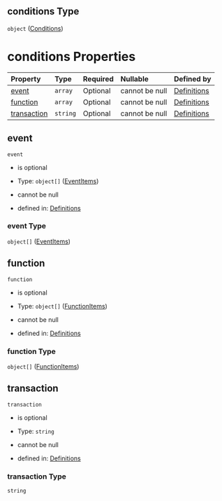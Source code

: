 ## conditions Type

`object` ([Conditions](definitions-definitions-blockmonitor-properties-conditions.md))

# conditions Properties

| Property                    | Type     | Required | Nullable       | Defined by                                                                                                                                                                                            |
| :-------------------------- | :------- | :------- | :------------- | :---------------------------------------------------------------------------------------------------------------------------------------------------------------------------------------------------- |
| [event](#event)             | `array`  | Optional | cannot be null | [Definitions](definitions-definitions-blockmonitor-properties-conditions-properties-event.md "definitions.schema.json#/definitions/block-monitor/properties/conditions/properties/event")             |
| [function](#function)       | `array`  | Optional | cannot be null | [Definitions](definitions-definitions-blockmonitor-properties-conditions-properties-function.md "definitions.schema.json#/definitions/block-monitor/properties/conditions/properties/function")       |
| [transaction](#transaction) | `string` | Optional | cannot be null | [Definitions](definitions-definitions-blockmonitor-properties-conditions-properties-transaction.md "definitions.schema.json#/definitions/block-monitor/properties/conditions/properties/transaction") |

## event



`event`

*   is optional

*   Type: `object[]` ([EventItems](definitions-definitions-blockmonitor-properties-conditions-properties-event-eventitems.md))

*   cannot be null

*   defined in: [Definitions](definitions-definitions-blockmonitor-properties-conditions-properties-event.md "definitions.schema.json#/definitions/block-monitor/properties/conditions/properties/event")

### event Type

`object[]` ([EventItems](definitions-definitions-blockmonitor-properties-conditions-properties-event-eventitems.md))

## function



`function`

*   is optional

*   Type: `object[]` ([FunctionItems](definitions-definitions-blockmonitor-properties-conditions-properties-function-functionitems.md))

*   cannot be null

*   defined in: [Definitions](definitions-definitions-blockmonitor-properties-conditions-properties-function.md "definitions.schema.json#/definitions/block-monitor/properties/conditions/properties/function")

### function Type

`object[]` ([FunctionItems](definitions-definitions-blockmonitor-properties-conditions-properties-function-functionitems.md))

## transaction



`transaction`

*   is optional

*   Type: `string`

*   cannot be null

*   defined in: [Definitions](definitions-definitions-blockmonitor-properties-conditions-properties-transaction.md "definitions.schema.json#/definitions/block-monitor/properties/conditions/properties/transaction")

### transaction Type

`string`
